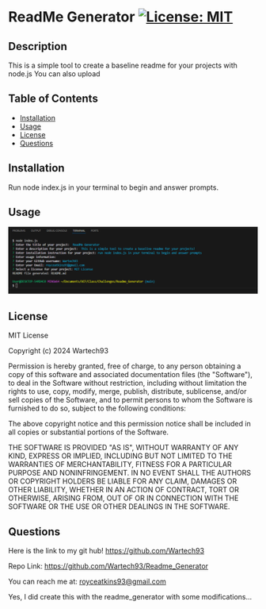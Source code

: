 
# ReadMe Generator [![License: MIT](https://img.shields.io/badge/License-MIT-yellow.svg)](https://opensource.org/licenses/MIT)

## Description
This is a simple tool to create a baseline readme for your projects with node.js
You can also upload 

## Table of Contents
- [Installation](#installation)
- [Usage](#usage)
- [License](#license)
- [Questions](#questions)

## Installation
Run node index.js in your terminal to begin and answer prompts.

## Usage
![Screenshot](./images/Screenshot1.png)

## License

MIT License

Copyright (c) 2024 Wartech93

Permission is hereby granted, free of charge, to any person obtaining a copy
of this software and associated documentation files (the "Software"), to deal
in the Software without restriction, including without limitation the rights
to use, copy, modify, merge, publish, distribute, sublicense, and/or sell
copies of the Software, and to permit persons to whom the Software is
furnished to do so, subject to the following conditions:

The above copyright notice and this permission notice shall be included in all
copies or substantial portions of the Software.

THE SOFTWARE IS PROVIDED "AS IS", WITHOUT WARRANTY OF ANY KIND, EXPRESS OR
IMPLIED, INCLUDING BUT NOT LIMITED TO THE WARRANTIES OF MERCHANTABILITY,
FITNESS FOR A PARTICULAR PURPOSE AND NONINFRINGEMENT. IN NO EVENT SHALL THE
AUTHORS OR COPYRIGHT HOLDERS BE LIABLE FOR ANY CLAIM, DAMAGES OR OTHER
LIABILITY, WHETHER IN AN ACTION OF CONTRACT, TORT OR OTHERWISE, ARISING FROM,
OUT OF OR IN CONNECTION WITH THE SOFTWARE OR THE USE OR OTHER DEALINGS IN THE
SOFTWARE.

## Questions
Here is the link to my git hub!
https://github.com/Wartech93

Repo Link:
https://github.com/Wartech93/Readme_Generator

You can reach me at: 
royceatkins93@gmail.com

Yes, I did create this with the readme_generator with some modifications...

